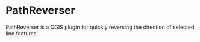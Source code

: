 # PathReverser
PathReverser is a QGIS plugin for quickly reversing the direction of selected line features.
